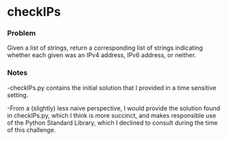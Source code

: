 # checkIPs

### Problem
Given a list of strings, return a corresponding list of strings indicating whether each given was an IPv4 address, IPv6 address, or neither.

### Notes  
-checkIPs.py contains the initial solution that I provided in a time sensitive setting. 

-From a (slightly) less naive perspective, I would provide the solution found in checkIPs.py, which I think is more succinct, and makes responsible use of the Python Standard Library, which I declined to consult during the time of this challenge.
